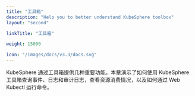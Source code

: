 ```yaml
---
title: "工具箱"
description: "Help you to better understand KubeSphere toolbox"
layout: "second"

linkTitle: "工具箱"

weight: 15000

icon: "/images/docs/v3.3/docs.svg"
---
```


KubeSphere 通过工具箱提供几种重要功能。本章演示了如何使用 KubeSphere 工具箱查询事件、日志和审计日志，查看资源消费情况，以及如何通过 Web Kubectl 运行命令。
